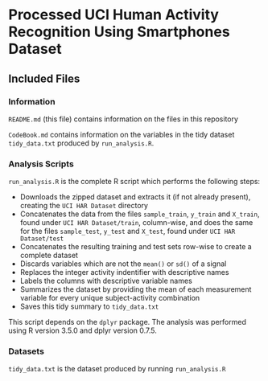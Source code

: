 # Processed UCI Human Activity Recognition Using Smartphones Dataset

## Included Files

### Information

`README.md` (this file) contains information on the files in this repository

`CodeBook.md` contains information on the variables in the tidy dataset 
`tidy_data.txt` produced by `run_analysis.R`.  

### Analysis Scripts

`run_analysis.R` is the complete R script which performs the following steps:  
* Downloads the zipped dataset and extracts it (if not already present), 
creating the `UCI HAR Dataset` directory  
* Concatenates the data from the files `sample_train`, `y_train` and `X_train`, 
found  under `UCI HAR Dataset/train`, column-wise, and does the same for the 
files `sample_test`, `y_test` and `X_test`, found under `UCI HAR Dataset/test`   
* Concatenates the resulting training and test sets row-wise to create a 
complete dataset  
* Discards variables which are not the `mean()` or `sd()` of a signal  
* Replaces the integer activity indentifier with descriptive names  
* Labels the columns with descriptive variable names  
* Summarizes the dataset by providing the mean of each measurement variable for 
every unique subject-activity combination  
* Saves this tidy summary to `tidy_data.txt`  

This script depends on the `dplyr` package. The analysis was performed
using R version 3.5.0 and dplyr version 0.7.5.  

### Datasets

`tidy_data.txt` is the dataset produced by running `run_analysis.R`  
